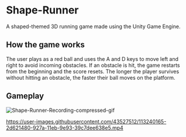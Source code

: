 # Shape-Runner
A shaped-themed 3D running game made using the Unity Game Engine. 

## How the game works
The user plays as a red ball and uses the A and D keys to move left and right to avoid incoming obstacles. If an obstacle is hit, the game restarts from the beginning and the score resets. The longer the player survives without hitting an obstacle, the faster their ball moves on the platform. 

## Gameplay

![Shape-Runner-Recording-compressed-gif](https://user-images.githubusercontent.com/43527512/113241121-09073780-927c-11eb-851f-e6b851454c51.gif)

https://user-images.githubusercontent.com/43527512/113240165-2d621480-927a-11eb-9e93-39c7dee638e5.mp4





